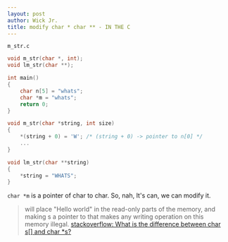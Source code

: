 ```yaml
---
layout: post
author: Wick Jr.
title: modify char * char ** - IN THE C
---
```


`m_str.c`
```c
void m_str(char *, int);
void lm_str(char **);

int main()
{
    char n[5] = "whats";
    char *m = "whats";
    return 0;
}

void m_str(char *string, int size)
{
    *(string + 0) = 'W'; /* (string + 0) -> pointer to n[0] */
    ...
}

void lm_str(char **string)
{
    *string = "WHATS";
}
```
`char *m` is a pointer of char to char. So, nah, It's can, we can modify it.
> will place "Hello world" in the read-only parts of the memory, and making s a pointer to that makes any writing operation on this memory illegal. 
> [stackoverflow: What is the difference between char s[] and char *s?](https://stackoverflow.com/questions/1704407/what-is-the-difference-between-char-s-and-char-s)

